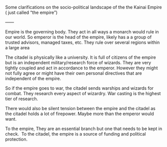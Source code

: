 Some clarifications on the socio-political landscape of the the Kainai Empire ( just called “the empire”)

——

Empire is the governing body. They act in all ways a monarch would rule in our world. So emperor is the head of the empire, likely has a a group of trusted advisors, managed taxes, etc. They rule over several regions within a large area

  
The citadel is physically like a university. It is full of citizens of the empire but is an independent military/research force of wizards. They are very tightly coupled and act in accordance to the emperor. However they might not fully agree or might have their own personal directives that are independent of the empire.
  

So if the empire goes to war, the citadel sends warships and wizards for combat. They research every aspect of wizardry. War casting is the highest tier of research.


There would also be silent tension between the empire and the citadel as the citadel holds a lot of firepower. Maybe more than the emperor would want. 


To the empire, They are an essential branch but one that needs to be kept in check. 
To the citadel, the empire is a source of funding and political protection.
